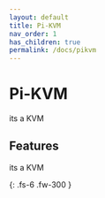 ```yaml
---
layout: default
title: Pi-KVM
nav_order: 1
has_children: true
permalink: /docs/pikvm
---
```


# Pi-KVM

its a KVM

## Features
its a KVM

{: .fs-6 .fw-300 }
